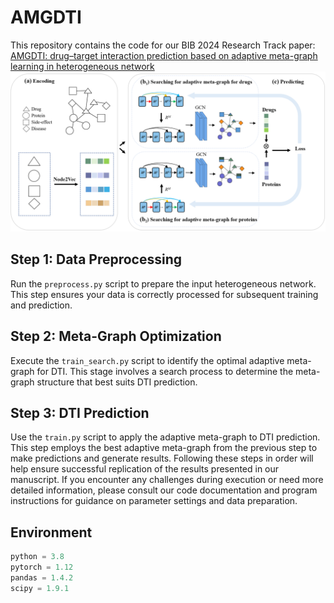 # AMGDTI
This repository contains the code for our BIB 2024 Research Track paper: [AMGDTI: drug–target interaction prediction based on adaptive meta-graph learning in heterogeneous network](https://academic.oup.com/bib/article/25/1/bbad474/7494752?login=true)
![Alt](https://github.com/ahu-bioinf-lab/AMGDTI/blob/main/AMGDTI.png)
## Step 1: Data Preprocessing
Run the `preprocess.py` script to prepare the input heterogeneous network. This step ensures your data is correctly processed for subsequent training and prediction.
## Step 2: Meta-Graph Optimization
Execute the `train_search.py` script to identify the optimal adaptive meta-graph for DTI. This stage involves a search process to determine the meta-graph structure that best suits DTI prediction.
## Step 3: DTI Prediction
Use the `train.py` script to apply the adaptive meta-graph to DTI prediction. This step employs the best adaptive meta-graph from the previous step to make predictions and generate results.
Following these steps in order will help ensure successful replication of the results presented in our manuscript. If you encounter any challenges during execution or need more detailed information, please consult our code documentation and program instructions for guidance on parameter settings and data preparation.

## Environment
```python
python = 3.8 
pytorch = 1.12 
pandas = 1.4.2 
scipy = 1.9.1
```
